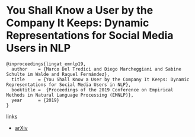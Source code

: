 # You Shall Know a User by the Company It Keeps: Dynamic Representations for Social Media Users in NLP

```
@inproceedings{lingat_emnlp19,
  author    = {Marco Del Tredici and Diego Marcheggiani and Sabine Schulte im Walde and Raquel Fernández},
  title     = {You Shall Know a User by the Company It Keeps: Dynamic Representations for Social Media Users in NLP},
  booktitle =  {Proceedings of the 2019 Conference on Empirical Methods in Natural Language Processing (EMNLP)},
  year      = {2019}
}
```

links
- [arXiv](https://arxiv.org/abs/1909.00412)
